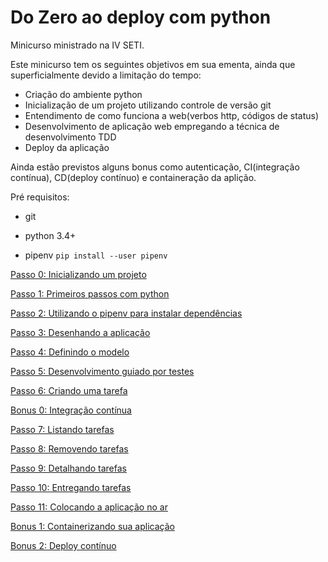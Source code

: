 # Do Zero ao deploy com python

Minicurso ministrado na IV SETI.

Este minicurso tem os seguintes objetivos em sua ementa, ainda que superficialmente devido a limitação do tempo:

- Criação do ambiente python
- Inicialização de um projeto utilizando controle de versão git
- Entendimento de como funciona a web(verbos http, códigos de status)
- Desenvolvimento de aplicação web empregando a técnica de desenvolvimento TDD
- Deploy da aplicação

Ainda estão previstos alguns bonus como autenticação, CI(integração contínua), CD(deploy contínuo) e containeração da aplição.

Pré requisitos:

- git

- python 3.4+

- pipenv `pip install --user pipenv`


[Passo 0: Inicializando um projeto](step0.md)

[Passo 1: Primeiros passos com python](step1.md)

[Passo 2: Utilizando o pipenv para instalar dependências](step2.md)

[Passo 3: Desenhando a aplicação](step3.md)

[Passo 4: Definindo o modelo](step4.md)

[Passo 5: Desenvolvimento guiado por testes](step5.md)

[Passo 6: Criando uma tarefa](step6.md)

[Bonus 0: Integração contínua](bonus0.md)

[Passo 7: Listando tarefas](step7.md)

[Passo 8: Removendo tarefas](step8.md)

[Passo 9: Detalhando tarefas](step9.md)

[Passo 10: Entregando tarefas](step10.md)

[Passo 11: Colocando a aplicação no ar](step10.md)

[Bonus 1: Containerizando sua aplicação](bonus1.md)

[Bonus 2: Deploy contínuo](bonus2.md)
